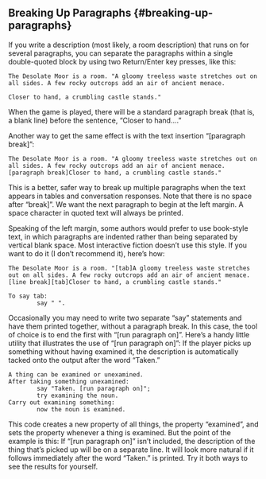 ## Breaking Up Paragraphs {#breaking-up-paragraphs}

If you write a description (most likely, a room description) that runs on for several paragraphs, you can separate the paragraphs within a single double-quoted block by using two Return/Enter key presses, like this:

```inform7
The Desolate Moor is a room. "A gloomy treeless waste stretches out on all sides. A few rocky outcrops add an air of ancient menace.

Closer to hand, a crumbling castle stands."
```

When the game is played, there will be a standard paragraph break (that is, a blank line) before the sentence, “Closer to hand....”

Another way to get the same effect is with the text insertion “[paragraph break]”:

```inform7
The Desolate Moor is a room. "A gloomy treeless waste stretches out on all sides. A few rocky outcrops add an air of ancient menace.[paragraph break]Closer to hand, a crumbling castle stands."
```

This is a better, safer way to break up multiple paragraphs when the text appears in tables and conversation responses. Note that there is no space after “break]”. We want the next paragraph to begin at the left margin. A space character in quoted text will always be printed.

Speaking of the left margin, some authors would prefer to use book-style text, in which paragraphs are indented rather than being separated by vertical blank space. Most interactive fiction doesn’t use this style. If you want to do it (I don’t recommend it), here’s how:

```inform7
The Desolate Moor is a room. "[tab]A gloomy treeless waste stretches out on all sides. A few rocky outcrops add an air of ancient menace.[line break][tab]Closer to hand, a crumbling castle stands."

To say tab:
        say " ".
```

Occasionally you may need to write two separate “say” statements and have them printed together, without a paragraph break. In this case, the tool of choice is to end the first with “[run paragraph on]”. Here’s a handy little utility that illustrates the use of “[run paragraph on]”: If the player picks up something without having examined it, the description is automatically tacked onto the output after the word “Taken.”

```inform7
A thing can be examined or unexamined.
After taking something unexamined:
        say "Taken. [run paragraph on]";
        try examining the noun.
Carry out examining something:
        now the noun is examined.
```

This code creates a new property of all things, the property “examined”, and sets the property whenever a thing is examined. But the point of the example is this: If “[run paragraph on]” isn’t included, the description of the thing that’s picked up will be on a separate line. It will look more natural if it follows immediately after the word “Taken.” is printed. Try it both ways to see the results for yourself.
